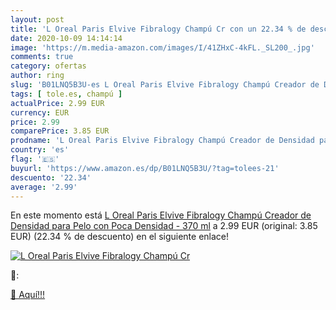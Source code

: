 ```yaml
---
layout: post
title: 'L Oreal Paris Elvive Fibralogy Champú Cr con un 22.34 % de descuento'
date: 2020-10-09 14:14:14
image: 'https://m.media-amazon.com/images/I/41ZHxC-4kFL._SL200_.jpg'
comments: true
category: ofertas
author: ring
slug: 'B01LNQ5B3U-es L Oreal Paris Elvive Fibralogy Champú Creador de Densidad...'
tags: [ tole.es, champú ]
actualPrice: 2.99 EUR
currency: EUR
price: 2.99
comparePrice: 3.85 EUR
prodname: 'L Oreal Paris Elvive Fibralogy Champú Creador de Densidad para Pelo con Poca Densidad - 370 ml'
country: 'es'
flag: '🇪🇸'
buyurl: 'https://www.amazon.es/dp/B01LNQ5B3U/?tag=tolees-21'
descuento: '22.34'
average: '2.99'
---
```


En este momento está [L Oreal Paris Elvive Fibralogy Champú Creador de Densidad para Pelo con Poca Densidad - 370 ml](https://www.amazon.es/dp/B01LNQ5B3U/?tag=tolees-21) a 2.99 EUR (original: 3.85 EUR) (22.34 %  de descuento) en el siguiente enlace!

[![L Oreal Paris Elvive Fibralogy Champú Cr](https://m.media-amazon.com/images/I/41ZHxC-4kFL._SL200_.jpg)](https://www.amazon.es/dp/B01LNQ5B3U/?tag=tolees-21)

🔎:


[🛒 Aquí!!!](https://www.amazon.es/dp/B01LNQ5B3U/?tag=tolees-21)
